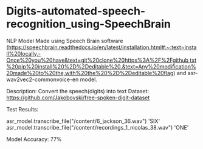 # Digits-automated-speech-recognition_using-SpeechBrain
NLP Model
Made using Speech Brain software (https://speechbrain.readthedocs.io/en/latest/installation.html#:~:text=Install%20locally,-Once%20you%20have&text=git%20clone%20https%3A%2F%2Fgithub,txt%20pip%20install%20%2D%2Deditable%20.&text=Any%20modification%20made%20to%20the,with%20the%20%2D%2Deditable%20flag) and asr-wav2vec2-commonvoice-en model.

Description: Convert the speech(digits) into text
Dataset: https://github.com/Jakobovski/free-spoken-digit-dataset

Test Results:

asr_model.transcribe_file("/content/6_jackson_36.wav")
'SIX'
asr_model.transcribe_file("/content/recordings_1_nicolas_38.wav")
'ONE'

Model Accuracy: 77%
